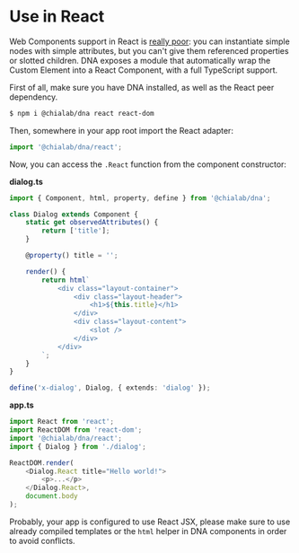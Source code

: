 # Use in React

Web Components support in React is [really poor](https://it.reactjs.org/docs/web-components.html): you can instantiate simple nodes with simple attributes, but you can't give them referenced properties or slotted children. DNA exposes a module that automatically wrap the Custom Element into a React Component, with a full TypeScript support.

First of all, make sure you have DNA installed, as well as the React peer dependency.

```sh
$ npm i @chialab/dna react react-dom
```

Then, somewhere in your app root import the React adapter:

```ts
import '@chialab/dna/react';
```

Now, you can access the `.React` function from the component constructor:

**dialog.ts**
```ts
import { Component, html, property, define } from '@chialab/dna';

class Dialog extends Component {
    static get observedAttributes() {
        return ['title'];
    }

    @property() title = '';

    render() {
        return html`
            <div class="layout-container">
                <div class="layout-header">
                    <h1>${this.title}</h1>
                </div>
                <div class="layout-content">
                    <slot />
                </div>
            </div>
        `;
    }
}

define('x-dialog', Dialog, { extends: 'dialog' });
```

**app.ts**
```ts
import React from 'react';
import ReactDOM from 'react-dom';
import '@chialab/dna/react';
import { Dialog } from './dialog';

ReactDOM.render(
    <Dialog.React title="Hello world!">
        <p>...</p>
    </Dialog.React>,
    document.body
);
```

<aside class="note">

Probably, your app is configured to use React JSX, please make sure to use already compiled templates or the `html` helper in DNA components in order to avoid conflicts.

</aside>
